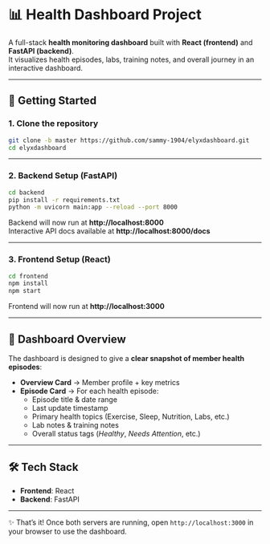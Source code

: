 
# 📊 Health Dashboard Project

A full-stack **health monitoring dashboard** built with **React (frontend)** and **FastAPI (backend)**.  
It visualizes health episodes, labs, training notes, and overall journey in an interactive dashboard.

---

## 🚀 Getting Started

### 1. Clone the repository
```bash
git clone -b master https://github.com/sammy-1904/elyxdashboard.git
cd elyxdashboard
```

---

### 2. Backend Setup (FastAPI)

```bash
cd backend
pip install -r requirements.txt
python -m uvicorn main:app --reload --port 8000
```

Backend will now run at **http://localhost:8000**  
Interactive API docs available at **http://localhost:8000/docs**

---

### 3. Frontend Setup (React)

```bash
cd frontend
npm install
npm start
```

Frontend will now run at **http://localhost:3000**

---

## 📌 Dashboard Overview

The dashboard is designed to give a **clear snapshot of member health episodes**:

- **Overview Card** → Member profile + key metrics  
- **Episode Card** → For each health episode:
  - Episode title & date range  
  - Last update timestamp  
  - Primary health topics (Exercise, Sleep, Nutrition, Labs, etc.)  
  - Lab notes & training notes  
  - Overall status tags (*Healthy*, *Needs Attention*, etc.)  

---

## 🛠 Tech Stack

- **Frontend**: React  
- **Backend**: FastAPI  

---

✨ That’s it! Once both servers are running, open `http://localhost:3000` in your browser to use the dashboard.  
